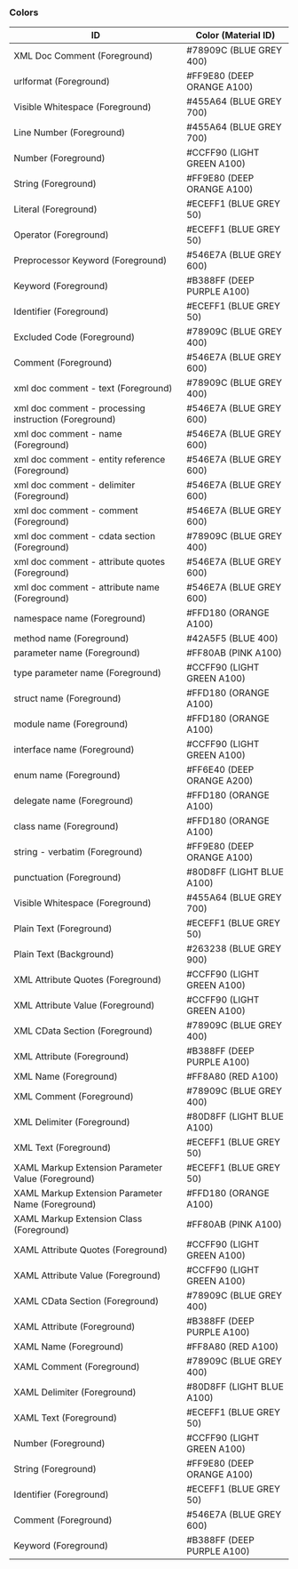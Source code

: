 ### Colors
| ID                                                    | Color (Material ID)        |
|-------------------------------------------------------|----------------------------|
| XML Doc Comment (Foreground)                          | #78909C (BLUE GREY 400)    |
| urlformat (Foreground)                                | #FF9E80 (DEEP ORANGE A100) |
| Visible Whitespace (Foreground)                       | #455A64 (BLUE GREY 700)    |
| Line Number (Foreground)                              | #455A64 (BLUE GREY 700)    |
| Number (Foreground)                                   | #CCFF90 (LIGHT GREEN A100) |
| String (Foreground)                                   | #FF9E80 (DEEP ORANGE A100) |
| Literal (Foreground)                                  | #ECEFF1 (BLUE GREY 50)     |
| Operator (Foreground)                                 | #ECEFF1 (BLUE GREY 50)     |
| Preprocessor Keyword (Foreground)                     | #546E7A (BLUE GREY 600)    |
| Keyword (Foreground)                                  | #B388FF (DEEP PURPLE A100) |
| Identifier (Foreground)                               | #ECEFF1 (BLUE GREY 50)     |
| Excluded Code (Foreground)                            | #78909C (BLUE GREY 400)    |
| Comment (Foreground)                                  | #546E7A (BLUE GREY 600)    |
| xml doc comment - text (Foreground)                   | #78909C (BLUE GREY 400)    |
| xml doc comment - processing instruction (Foreground) | #546E7A (BLUE GREY 600)    |
| xml doc comment - name (Foreground)                   | #546E7A (BLUE GREY 600)    |
| xml doc comment - entity reference (Foreground)       | #546E7A (BLUE GREY 600)    |
| xml doc comment - delimiter (Foreground)              | #546E7A (BLUE GREY 600)    |
| xml doc comment - comment (Foreground)                | #546E7A (BLUE GREY 600)    |
| xml doc comment - cdata section (Foreground)          | #78909C (BLUE GREY 400)    |
| xml doc comment - attribute quotes (Foreground)       | #546E7A (BLUE GREY 600)    |
| xml doc comment - attribute name (Foreground)         | #546E7A (BLUE GREY 600)    |
| namespace name (Foreground)                           | #FFD180 (ORANGE A100)      |
| method name (Foreground)                              | #42A5F5 (BLUE 400)         |
| parameter name (Foreground)                           | #FF80AB (PINK A100)        |
| type parameter name (Foreground)                      | #CCFF90 (LIGHT GREEN A100) |
| struct name (Foreground)                              | #FFD180 (ORANGE A100)      |
| module name (Foreground)                              | #FFD180 (ORANGE A100)      |
| interface name (Foreground)                           | #CCFF90 (LIGHT GREEN A100) |
| enum name (Foreground)                                | #FF6E40 (DEEP ORANGE A200) |
| delegate name (Foreground)                            | #FFD180 (ORANGE A100)      |
| class name (Foreground)                               | #FFD180 (ORANGE A100)      |
| string - verbatim (Foreground)                        | #FF9E80 (DEEP ORANGE A100) |
| punctuation (Foreground)                              | #80D8FF (LIGHT BLUE A100)  |
| Visible Whitespace (Foreground)                       | #455A64 (BLUE GREY 700)    |
| Plain Text (Foreground)                               | #ECEFF1 (BLUE GREY 50)     |
| Plain Text (Background)                               | #263238 (BLUE GREY 900)    |
| XML Attribute Quotes (Foreground)                     | #CCFF90 (LIGHT GREEN A100) |
| XML Attribute Value (Foreground)                      | #CCFF90 (LIGHT GREEN A100) |
| XML CData Section (Foreground)                        | #78909C (BLUE GREY 400)    |
| XML Attribute (Foreground)                            | #B388FF (DEEP PURPLE A100) |
| XML Name (Foreground)                                 | #FF8A80 (RED A100)         |
| XML Comment (Foreground)                              | #78909C (BLUE GREY 400)    |
| XML Delimiter (Foreground)                            | #80D8FF (LIGHT BLUE A100)  |
| XML Text (Foreground)                                 | #ECEFF1 (BLUE GREY 50)     |
| XAML Markup Extension Parameter Value (Foreground)    | #ECEFF1 (BLUE GREY 50)     |
| XAML Markup Extension Parameter Name (Foreground)     | #FFD180 (ORANGE A100)      |
| XAML Markup Extension Class (Foreground)              | #FF80AB (PINK A100)        |
| XAML Attribute Quotes (Foreground)                    | #CCFF90 (LIGHT GREEN A100) |
| XAML Attribute Value (Foreground)                     | #CCFF90 (LIGHT GREEN A100) |
| XAML CData Section (Foreground)                       | #78909C (BLUE GREY 400)    |
| XAML Attribute (Foreground)                           | #B388FF (DEEP PURPLE A100) |
| XAML Name (Foreground)                                | #FF8A80 (RED A100)         |
| XAML Comment (Foreground)                             | #78909C (BLUE GREY 400)    |
| XAML Delimiter (Foreground)                           | #80D8FF (LIGHT BLUE A100)  |
| XAML Text (Foreground)                                | #ECEFF1 (BLUE GREY 50)     |
| Number (Foreground)                                   | #CCFF90 (LIGHT GREEN A100) |
| String (Foreground)                                   | #FF9E80 (DEEP ORANGE A100) |
| Identifier (Foreground)                               | #ECEFF1 (BLUE GREY 50)     |
| Comment (Foreground)                                  | #546E7A (BLUE GREY 600)    |
| Keyword (Foreground)                                  | #B388FF (DEEP PURPLE A100) |
